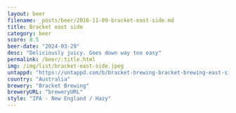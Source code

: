 ```yaml
---
layout: beer
filename: _posts/beer/2016-11-09-bracket-east-side.md
title: Bracket east side
category: beer
score: 8.5
beer-date: "2024-03-29"
desc: "Deliciously juicy. Goes down way too easy"
permalink: /beer/:title.html
img: /img/list/bracket-east-side.jpeg
untappd: "https://untappd.com/b/bracket-brewing-bracket-brewing-east-side/5669663"
country: "Australia"
brewery: "Bracket Brewing"
breweryURL: "breweryURL"
style: "IPA - New England / Hazy"
---
```

